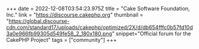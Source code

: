+++
date = 2022-12-08T03:54:23.975Z
title = "Cake Software Foundation, Inc."
link = "https://discourse.cakephp.org"
thumbnail = "https://global.discourse-cdn.com/standard17/uploads/cakephp/optimized/2X/d/db654fffc0b57fd10d3a0e966fb99305d549fe58_2_180x180.png"
snippet="Official forum for the CakePHP Project"
tags = ["community"]
+++
